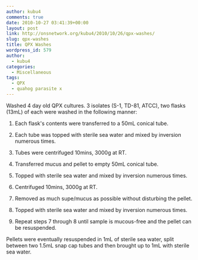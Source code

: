 ```yaml
---
author: kubu4
comments: true
date: 2010-10-27 03:41:39+00:00
layout: post
link: http://onsnetwork.org/kubu4/2010/10/26/qpx-washes/
slug: qpx-washes
title: QPX Washes
wordpress_id: 579
author:
  - kubu4
categories:
  - Miscellaneous
tags:
  - QPX
  - quahog parasite x
---
```


Washed 4 day old QPX cultures. 3 isolates (S-1, TD-81, ATCC), two flasks (13mL) of each were washed in the following manner:





  1. Each flask's contents were transferred to a 50mL conical tube.



  2. Each tube was topped with sterile sea water and mixed by inversion numerous times.



  3. Tubes were centrifuged 10mins, 3000g at RT.



  4. Transferred mucus and pellet to empty 50mL conical tube.



  5. Topped with sterile sea water and mixed by inversion numerous times.



  6. Centrifuged 10mins, 3000g at RT.



  7. Removed as much supe/mucus as possible without disturbing the pellet.



  8. Topped with sterile sea water and mixed by inversion numerous times.



  9. Repeat steps 7 through 8 until sample is mucous-free and the pellet can be resuspended.






Pellets were eventually resuspended in 1mL of sterile sea water, split between two 1.5mL snap cap tubes and then brought up to 1mL with sterile sea water.
